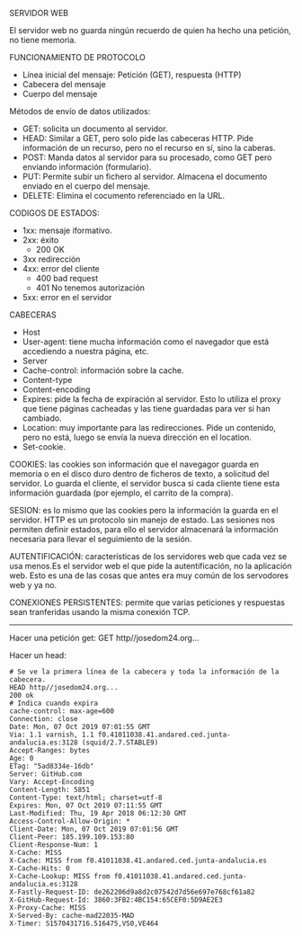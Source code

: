 SERVIDOR WEB

El servidor web no guarda ningún recuerdo de quien ha hecho una petición, no tiene memoria.

FUNCIONAMIENTO DE PROTOCOLO
- Línea inicial del mensaje: Petición (GET), respuesta (HTTP)
- Cabecera del mensaje
- Cuerpo del mensaje

Métodos de envío de datos utilizados:
- GET: solicita un documento al servidor.
- HEAD: Similar a GET, pero solo pide las cabeceras HTTP. Pide información de un recurso, pero no el recurso en sí, sino la caberas.
- POST: Manda datos al servidor para su procesado, como GET pero enviando información (formulario).
- PUT: Permite subir un fichero al servidor. Almacena el documento enviado en el cuerpo del mensaje.
- DELETE: Elimina el cocumento referenciado en la URL.

CODIGOS DE ESTADOS:
- 1xx: mensaje iformativo.
- 2xx: éxito
	* 200 OK
- 3xx redirección
- 4xx: error del cliente
	* 400 bad request
	* 401 No tenemos autorización
- 5xx: error en el servidor


CABECERAS
- Host
- User-agent: tiene mucha información como el navegador que está accediendo a nuestra página, etc.
- Server
- Cache-control: información sobre la cache. 
- Content-type
- Content-encoding
- Expires: pide la fecha de expiración al servidor. Esto lo utiliza el proxy que tiene páginas cacheadas y las tiene guardadas para ver si han cambiado. 
- Location: muy importante para las redirecciones. Pide un contenido, pero no está, luego se envía la nueva dirección en el location. 
- Set-cookie.

COOKIES: las cookies son información que el navegagor guarda en memoria o en el disco duro dentro de ficheros de texto, a solicitud del servidor. Lo guarda el cliente, el servidor busca si cada cliente tiene esta información guardada (por ejemplo, el carrito de la compra).

SESION: es lo mismo que las cookies pero la información la guarda en el servidor. HTTP es un protocolo sin manejo de estado. Las sesiones nos permiten definir estados, para ello el servidor almacenará la información necesaria para llevar el seguimiento de la sesión. 

AUTENTIFICACIÓN: características de los servidores web que cada vez se usa menos.Es el servidor web el que pide la autentificación, no la aplicación web. Esto es una de las cosas que antes era muy común de los servodores web y ya no.

CONEXIONES PERSISTENTES: permite que varias peticiones y respuestas sean tranferidas usando la misma conexión TCP. 


-----------------------------------------------------------------------
Hacer una petición get:
GET http//josedom24.org...

Hacer un head:

~~~
# Se ve la primera línea de la cabecera y toda la información de la cabecera.
HEAD http//josedom24.org...
200 ok
# Indica cuando expira
cache-control: max-age=600 
Connection: close
Date: Mon, 07 Oct 2019 07:01:55 GMT
Via: 1.1 varnish, 1.1 f0.41011038.41.andared.ced.junta-andalucia.es:3128 (squid/2.7.STABLE9)
Accept-Ranges: bytes
Age: 0
ETag: "5ad8334e-16db"
Server: GitHub.com
Vary: Accept-Encoding
Content-Length: 5851
Content-Type: text/html; charset=utf-8
Expires: Mon, 07 Oct 2019 07:11:55 GMT
Last-Modified: Thu, 19 Apr 2018 06:12:30 GMT
Access-Control-Allow-Origin: *
Client-Date: Mon, 07 Oct 2019 07:01:56 GMT
Client-Peer: 185.199.109.153:80
Client-Response-Num: 1
X-Cache: MISS
X-Cache: MISS from f0.41011038.41.andared.ced.junta-andalucia.es
X-Cache-Hits: 0
X-Cache-Lookup: MISS from f0.41011038.41.andared.ced.junta-andalucia.es:3128
X-Fastly-Request-ID: de262206d9a8d2c07542d7d56e697e768cf61a82
X-GitHub-Request-Id: 3860:3FB2:4BC154:65CEF0:5D9AE2E3
X-Proxy-Cache: MISS
X-Served-By: cache-mad22035-MAD
X-Timer: S1570431716.516475,VS0,VE464
~~~



